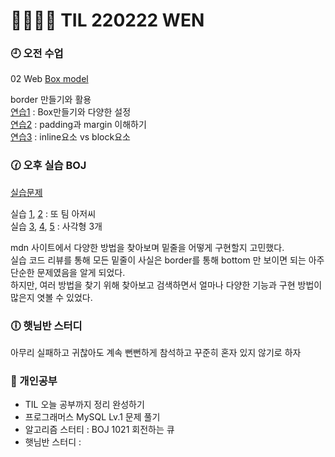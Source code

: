 # 🏃🏻‍♀️💦 TIL 220222 WEN

### 🕘 오전 수업

02 Web [Box model](/02.23/Web_02_Box_model.md)

border 만들기와 활용\
[연습1](/02.23/01_part_of_box.html) : Box만들기와 다양한 설정\
[연습2](/02.23/02_part_of_box.html) : padding과 margin 이해하기\
[연습3](/02.23/03_part_of_box.html) : inline요소 vs block요소

### 🕜 오후 실습 BOJ

[실습문제](/02.23/practice/)

실습 [1](/02.23/practice/01_box_model.html), [2](/02.23/practice/02_box_model.html) : 또 팀 아저씨\
실습 [3](/02.23/practice/03_box_model.html), [4](/02.23/practice/04_box_model.html), [5](/02.23/practice/05_box_model.html) : 사각형 3개

mdn 사이트에서 다양한 방법을 찾아보며 밑줄을 어떻게 구현할지 고민했다.\
실습 코드 리뷰를 통해 모든 밑줄이 사실은 border를 통해 bottom 만 보이면 되는 아주 단순한 문제였음을 알게 되었다.\
하지만, 여러 방법을 찾기 위해 찾아보고 검색하면서 얼마나 다양한 기능과 구현 방법이 많은지 엿볼 수 있었다.

### 🕕 햇님반 스터디

아무리 실패하고 귀찮아도 계속 뻔뻔하게 참석하고 꾸준히 혼자 있지 않기로 하자

### 🧐 개인공부

- TIL 오늘 공부까지 정리 완성하기
- 프로그래머스 MySQL Lv.1 문제 풀기
- 알고리즘 스터티 : BOJ 1021 회전하는 큐
- 햇님반 스터디 :
